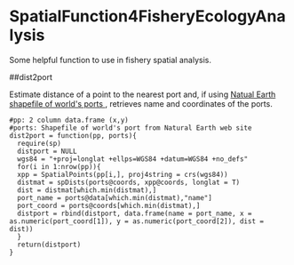 # SpatialFunction4FisheryEcologyAnalysis
Some helpful function to use in fishery spatial analysis.

##dist2port

Estimate distance of a point to the nearest port and, if using <a href="http://www.naturalearthdata.com/downloads/10m-cultural-vectors/ports/"> Natual Earth shapefile of world's ports </a>, retrieves name and coordinates of the ports.

```{r global_options, include = FALSE}
#pp: 2 column data.frame (x,y) 
#ports: Shapefile of world's port from Natural Earth web site
dist2port = function(pp, ports){
  require(sp)
  distport = NULL
  wgs84 = "+proj=longlat +ellps=WGS84 +datum=WGS84 +no_defs"
  for(i in 1:nrow(pp)){
  xpp = SpatialPoints(pp[i,], proj4string = crs(wgs84))
  distmat = spDists(ports@coords, xpp@coords, longlat = T)
  dist = distmat[which.min(distmat),]
  port_name = ports@data[which.min(distmat),"name"]
  port_coord = ports@coords[which.min(distmat),]
  distport = rbind(distport, data.frame(name = port_name, x = as.numeric(port_coord[1]), y = as.numeric(port_coord[2]), dist = dist))
  }
  return(distport)
}
```
